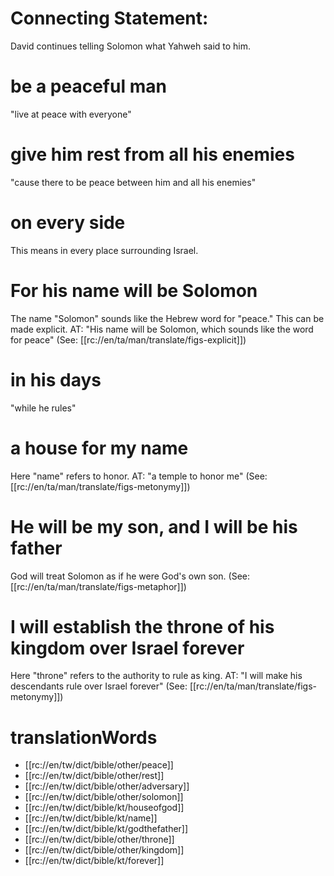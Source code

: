 # Connecting Statement:

David continues telling Solomon what Yahweh said to him.

# be a peaceful man

"live at peace with everyone"

# give him rest from all his enemies

"cause there to be peace between him and all his enemies"

# on every side

This means in every place surrounding Israel.

# For his name will be Solomon

The name "Solomon" sounds like the Hebrew word for "peace." This can be made explicit. AT: "His name will be Solomon, which sounds like the word for peace" (See: [[rc://en/ta/man/translate/figs-explicit]])

# in his days

"while he rules"

# a house for my name

Here "name" refers to honor. AT: "a temple to honor me" (See: [[rc://en/ta/man/translate/figs-metonymy]])

# He will be my son, and I will be his father

God will treat Solomon as if he were God's own son. (See: [[rc://en/ta/man/translate/figs-metaphor]])

# I will establish the throne of his kingdom over Israel forever

Here "throne" refers to the authority to rule as king. AT: "I will make his descendants rule over Israel forever" (See: [[rc://en/ta/man/translate/figs-metonymy]])

# translationWords

* [[rc://en/tw/dict/bible/other/peace]]
* [[rc://en/tw/dict/bible/other/rest]]
* [[rc://en/tw/dict/bible/other/adversary]]
* [[rc://en/tw/dict/bible/other/solomon]]
* [[rc://en/tw/dict/bible/kt/houseofgod]]
* [[rc://en/tw/dict/bible/kt/name]]
* [[rc://en/tw/dict/bible/kt/godthefather]]
* [[rc://en/tw/dict/bible/other/throne]]
* [[rc://en/tw/dict/bible/other/kingdom]]
* [[rc://en/tw/dict/bible/kt/forever]]